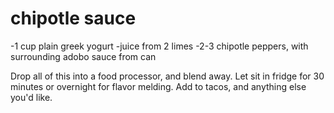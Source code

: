 chipotle sauce
==============
-1 cup plain greek yogurt
-juice from 2 limes
-2-3 chipotle peppers, with surrounding adobo sauce from can

Drop all of this into a food processor, and blend away.  Let sit in fridge for 30 minutes or overnight for flavor melding. Add to tacos, and anything else you'd like.
